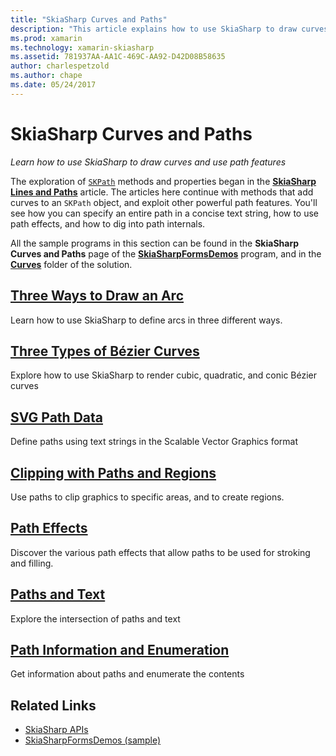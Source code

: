 ```yaml
---
title: "SkiaSharp Curves and Paths"
description: "This article explains how to use SkiaSharp to draw curves and use path features in Xamarin.Forms applications, and demonstrates this with sample code."
ms.prod: xamarin
ms.technology: xamarin-skiasharp
ms.assetid: 781937AA-AA1C-469C-AA92-D42D08B58635
author: charlespetzold
ms.author: chape
ms.date: 05/24/2017
---
```


# SkiaSharp Curves and Paths

_Learn how to use SkiaSharp to draw curves and use path features_

The exploration of [`SKPath`](xref:SkiaSharp.SKPath) methods and properties began in the [**SkiaSharp Lines and Paths**](../paths/index.md) article. The articles here continue with methods that add curves to an `SKPath` object, and exploit other powerful path features. You'll see how you can specify an entire path in a concise text string, how to use path effects, and how to dig into path internals.

All the sample programs in this section can be found in the **SkiaSharp Curves and Paths** page of the [**SkiaSharpFormsDemos**](https://developer.xamarin.com/samples/xamarin-forms/SkiaSharpForms/Demos/) program, and in the [**Curves**](https://github.com/xamarin/xamarin-forms-samples/tree/master/SkiaSharpForms/Demos/Demos/SkiaSharpFormsDemos/Curves) folder of the solution.

## [Three Ways to Draw an Arc](arcs.md)

Learn how to use SkiaSharp to define arcs in three different ways.

## [Three Types of Bézier Curves](beziers.md)

Explore how to use SkiaSharp to render cubic, quadratic, and conic Bézier curves

## [SVG Path Data](path-data.md)

Define paths using text strings in the Scalable Vector Graphics format

## [Clipping with Paths and Regions](clipping.md)

Use paths to clip graphics to specific areas, and to create regions.

## [Path Effects](effects.md)

Discover the various path effects that allow paths to be used for stroking and filling.

## [Paths and Text](text-paths.md)

Explore the intersection of paths and text

## [Path Information and Enumeration](information.md)

Get information about paths and enumerate the contents


## Related Links

- [SkiaSharp APIs](https://docs.microsoft.com/dotnet/api/skiasharp)
- [SkiaSharpFormsDemos (sample)](https://developer.xamarin.com/samples/xamarin-forms/SkiaSharpForms/Demos/)
